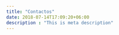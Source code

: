 ```yaml
---
title: "Contactos"
date: 2018-07-14T17:09:20+06:00
description : "This is meta description"
---
```

